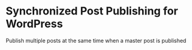 # Synchronized Post Publishing for WordPress
Publish multiple posts at the same time when a master post is published
